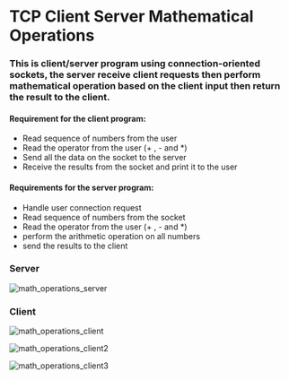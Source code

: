 # TCP Client Server Mathematical Operations


### This is client/server program using connection-oriented sockets, the server receive client requests then perform mathematical operation based on the client input then return the result to the client.

#### Requirement for the client program:
- Read sequence of numbers from the user
- Read the operator from the user (+ , - and *)
- Send all the data on the socket to the server
- Receive the results from the socket and print it to the user

#### Requirements for the server program:
- Handle user connection request
- Read sequence of numbers from the socket
- Read the operator from the user (+ , - and *)
- perform the arithmetic operation on all numbers
- send the results to the client


### Server

![math_operations_server](https://user-images.githubusercontent.com/26473614/48066589-b45c5100-e1d6-11e8-8a9b-688eacf99ec7.PNG)

### Client

![math_operations_client](https://user-images.githubusercontent.com/26473614/48066584-b3c3ba80-e1d6-11e8-874a-a6152fd7c909.PNG)

![math_operations_client2](https://user-images.githubusercontent.com/26473614/48066586-b3c3ba80-e1d6-11e8-9ee5-03ba97cf38fa.PNG)

![math_operations_client3](https://user-images.githubusercontent.com/26473614/48066588-b45c5100-e1d6-11e8-8493-2e94791ad388.PNG)
